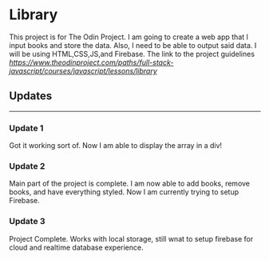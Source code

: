 <!-- @format -->

# Library

This project is for The Odin Project. I am going to create a web app that I
input books and store the data. Also, I need to be able to output said data. I
will be using HTML,CSS,JS,and Firebase. The link to the project guidelines
*https://www.theodinproject.com/paths/full-stack-javascript/courses/javascript/lessons/library*

## Updates

---

### Update 1

Got it working sort of. Now I am able to display the array in a div!

### Update 2

Main part of the project is complete. I am now able to add books, remove books,
and have everything styled. Now I am currently trying to setup Firebase.

### Update 3

Project Complete. Works with local storage, still wnat to setup firebase for
cloud and realtime database experience.
